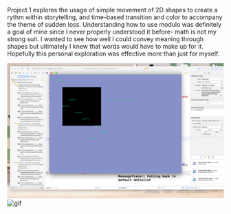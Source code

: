 Project 1 explores the usage of simple movement of 2D shapes to create a rythm within storytelling, and time-based transition and color to accompany the theme of sudden loss. Understanding how to use modulo was definitely a goal of mine since I never properly understood it before- math is not my strong suit. I wanted to see how well I could convey meaning through shapes but ultimately I knew that words would have to make up for it. Hopefully this personal exploration was effective more than just for myself. 

![image](screenS.png)
![gif](screenR.gif)
